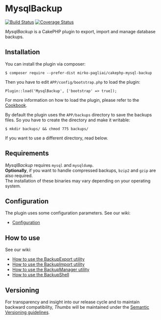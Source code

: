 # MysqlBackup

[![Build Status](https://api.travis-ci.org/mirko-pagliai/cakephp-mysql-backup.svg?branch=master)](https://travis-ci.org/mirko-pagliai/cakephp-mysql-backup)
[![Coverage Status](https://img.shields.io/codecov/c/github/mirko-pagliai/cakephp-mysql-backup.svg?style=flat-square)](https://codecov.io/github/mirko-pagliai/cakephp-mysql-backup)

*MysqlBackup* is a CakePHP plugin to export, import and manage database backups.

## Installation
You can install the plugin via composer:

    $ composer require --prefer-dist mirko-pagliai/cakephp-mysql-backup
    
Then you have to edit `APP/config/bootstrap.php` to load the plugin:

    Plugin::load('MysqlBackup', ['bootstrap' => true]);

For more information on how to load the plugin, please refer to the 
[Cookbook](http://book.cakephp.org/3.0/en/plugins.html#loading-a-plugin).
    
By default the plugin uses the `APP/backups` directory to save the backups 
files. So you have to create the directory and make it writable:

    $ mkdir backups/ && chmod 775 backups/

If you want to use a different directory, read below.

## Requirements
*MysqlBackup* requires `mysql` and `mysqldump`.  
**Optionally**, if you want to handle compressed backups, `bzip2` and `gzip` are 
also required.  
The installation of these binaries may vary depending on your operating system.

## Configuration
The plugin uses some configuration parameters. See our wiki:
* [Configuration](https://github.com/mirko-pagliai/cakephp-mysql-backup/wiki/Configuration)

## How to use
See our wiki:
* [How to use the BackupExport utility](https://github.com/mirko-pagliai/cakephp-mysql-backup/wiki/How-to-use-the-BackupExport-utility)
* [How to use the BackupImport utility](https://github.com/mirko-pagliai/cakephp-mysql-backup/wiki/How-to-use-the-BackupImport-utility)
* [How to use the BackupManager utility](https://github.com/mirko-pagliai/cakephp-mysql-backup/wiki/How-to-use-the-BackupManager-utility)
* [How to use the BackupShell](https://github.com/mirko-pagliai/cakephp-mysql-backup/wiki/How-to-use-the-BackupShell)

## Versioning
For transparency and insight into our release cycle and to maintain backward 
compatibility, *Thumbs* will be maintained under the 
[Semantic Versioning guidelines](http://semver.org).
